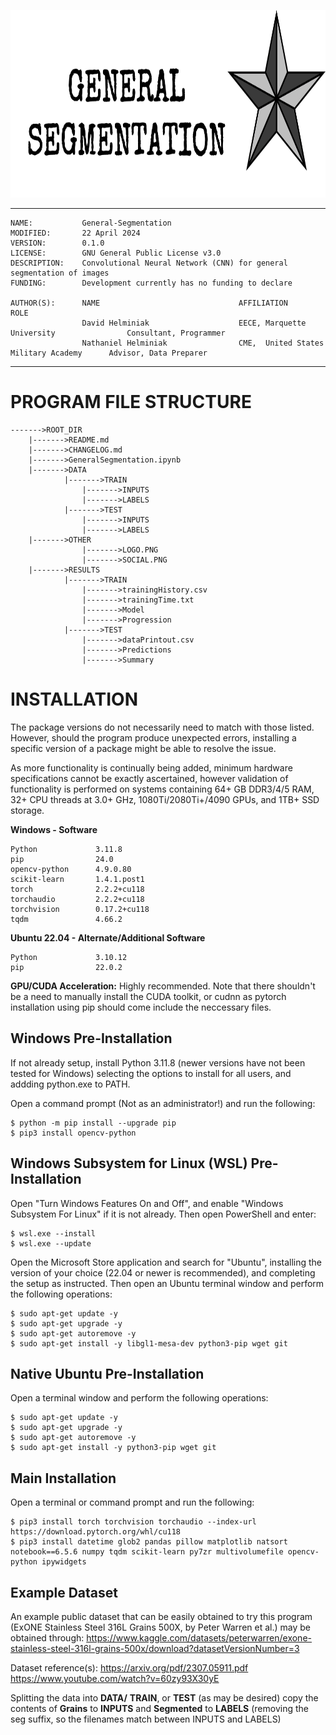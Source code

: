 <p align="center">
  <img src='/OTHER/LOGO.PNG' height='300'>
</p>

***
    NAME:           General-Segmentation   
    MODIFIED:       22 April 2024  
    VERSION:        0.1.0  
    LICENSE:        GNU General Public License v3.0  
    DESCRIPTION:    Convolutional Neural Network (CNN) for general segmentation of images  
    FUNDING:        Development currently has no funding to declare
	
    AUTHOR(S):      NAME                               AFFILIATION                               ROLE
                    David Helminiak                    EECE, Marquette University                Consultant, Programmer
                    Nathaniel Helminiak                CME,  United States Military Academy      Advisor, Data Preparer
***

# PROGRAM FILE STRUCTURE

    ------->ROOT_DIR
        |------->README.md
        |------->CHANGELOG.md
        |------->GeneralSegmentation.ipynb
        |------->DATA
                |------->TRAIN
                    |------->INPUTS
                    |------->LABELS
                |------->TEST
                    |------->INPUTS
                    |------->LABELS
        |------->OTHER
                    |------->LOGO.PNG
                    |------->SOCIAL.PNG
        |------->RESULTS
                |------->TRAIN
                    |------->trainingHistory.csv
                    |------->trainingTime.txt
                    |------->Model
                    |------->Progression
                |------->TEST
                    |------->dataPrintout.csv
                    |------->Predictions
                    |------->Summary
					

# INSTALLATION

The package versions do not necessarily need to match with those listed. However, should the program produce unexpected errors, installing a specific version of a package might be able to resolve the issue. 

As more functionality is continually being added, minimum hardware specifications cannot be exactly ascertained, however validation of functionality is performed on systems containing 64+ GB DDR3/4/5 RAM, 32+ CPU threads at 3.0+ GHz, 1080Ti/2080Ti+/4090 GPUs, and 1TB+ SSD storage. 

**Windows - Software**  

	Python             3.11.8
	pip                24.0
	opencv-python      4.9.0.80
	scikit-learn       1.4.1.post1
	torch              2.2.2+cu118
	torchaudio         2.2.2+cu118
	torchvision        0.17.2+cu118
	tqdm               4.66.2

**Ubuntu 22.04 - Alternate/Additional Software**
	
	Python             3.10.12
	pip                22.0.2

**GPU/CUDA Acceleration:** Highly recommended. Note that there shouldn't be a need to manually install the CUDA toolkit, or cudnn as pytorch installation using pip should come include the neccessary files.

## Windows Pre-Installation

If not already setup, install Python 3.11.8 (newer versions have not been tested for Windows) selecting the options to install for all users, and addding python.exe to PATH.

Open a command prompt (Not as an administrator!) and run the following: 

	$ python -m pip install --upgrade pip
	$ pip3 install opencv-python

## Windows Subsystem for Linux (WSL) Pre-Installation

Open "Turn Windows Features On and Off", and enable "Windows Subsystem For Linux" if it is not already. Then open PowerShell and enter:

	$ wsl.exe --install
	$ wsl.exe --update
	
Open the Microsoft Store application and search for "Ubuntu", installing the version of your choice (22.04 or newer is recommended), and completing the setup as instructed. Then open an Ubuntu terminal window and perform the following operations: 

	$ sudo apt-get update -y 
	$ sudo apt-get upgrade -y 
	$ sudo apt-get autoremove -y 
	$ sudo apt-get install -y libgl1-mesa-dev python3-pip wget git
	
## Native Ubuntu Pre-Installation

Open a terminal window and perform the following operations:
    
	$ sudo apt-get update -y 
	$ sudo apt-get upgrade -y 
	$ sudo apt-get autoremove -y 
	$ sudo apt-get install -y python3-pip wget git
    
## Main Installation

Open a terminal or command prompt and run the following:
    
	$ pip3 install torch torchvision torchaudio --index-url https://download.pytorch.org/whl/cu118
	$ pip3 install datetime glob2 pandas pillow matplotlib natsort notebook==6.5.6 numpy tqdm scikit-learn py7zr multivolumefile opencv-python ipywidgets

## Example Dataset

An example public dataset that can be easily obtained to try this program (ExONE Stainless Steel 316L Grains 500X, by Peter Warren et al.) may be obtained through: https://www.kaggle.com/datasets/peterwarren/exone-stainless-steel-316l-grains-500x/download?datasetVersionNumber=3  

Dataset reference(s): https://arxiv.org/pdf/2307.05911.pdf  https://www.youtube.com/watch?v=60zy93X30yE  

Splitting the data into **DATA/** **TRAIN**, or **TEST** (as may be desired) copy the contents of **Grains** to **INPUTS** and **Segmented** to **LABELS** (removing the seg suffix, so the filenames match between INPUTS and LABELS)  
